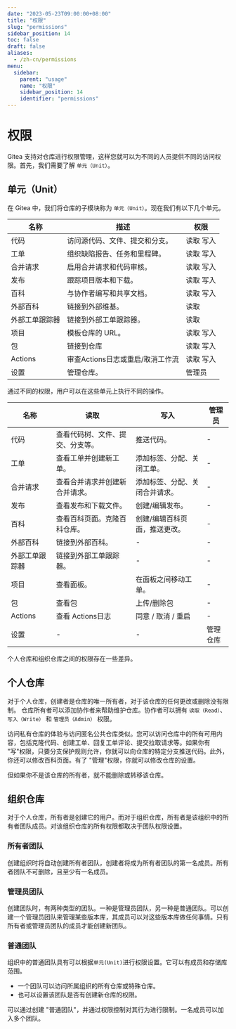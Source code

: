 ```yaml
---
date: "2023-05-23T09:00:00+08:00"
title: "权限"
slug: "permissions"
sidebar_position: 14
toc: false
draft: false
aliases:
  - /zh-cn/permissions
menu:
  sidebar:
    parent: "usage"
    name: "权限"
    sidebar_position: 14
    identifier: "permissions"
---
```


# 权限

Gitea 支持对仓库进行权限管理，这样您就可以为不同的人员提供不同的访问权限。首先，我们需要了解 `单元（Unit）`。

## 单元（Unit）

在 Gitea 中，我们将仓库的子模块称为 `单元（Unit）`。现在我们有以下几个单元。

| 名称              | 描述                                                | 权限         |
| ----------------- | --------------------------------------------------- | ------------ |
| 代码              | 访问源代码、文件、提交和分支。                       | 读取 写入    |
| 工单              | 组织缺陷报告、任务和里程碑。                        | 读取 写入    |
| 合并请求          | 启用合并请求和代码审核。                             | 读取 写入    |
| 发布              | 跟踪项目版本和下载。                                | 读取 写入    |
| 百科              | 与协作者编写和共享文档。                            | 读取 写入    |
| 外部百科          | 链接到外部维基。                                    | 读取         |
| 外部工单跟踪器    | 链接到外部工单跟踪器。                              | 读取         |
| 项目              | 模板仓库的 URL。                                   | 读取 写入    |
| 包                | 链接到仓库                                          | 读取 写入   |
| Actions           | 审查Actions日志或重启/取消工作流                   | 读取 写入  |
| 设置              | 管理仓库。                                         | 管理员       |

通过不同的权限，用户可以在这些单元上执行不同的操作。

| 名称              | 读取                                                | 写入                           | 管理员                     |
| ----------------- | -------------------------------------------------- | ------------------------------ | ------------------------- |
| 代码              | 查看代码树、文件、提交、分支等。                     | 推送代码。                     | -                         |
| 工单              | 查看工单并创建新工单。                              | 添加标签、分配、关闭工单。     | -                         |
| 合并请求          | 查看合并请求并创建新合并请求。                       | 添加标签、分配、关闭合并请求。 | -                         |
| 发布              | 查看发布和下载文件。                                | 创建/编辑发布。                | -                         |
| 百科              | 查看百科页面。克隆百科仓库。                        | 创建/编辑百科页面，推送更改。 | -                         |
| 外部百科          | 链接到外部百科。                                    | -                             | -                         |
| 外部工单跟踪器    | 链接到外部工单跟踪器。                              | -                             | -                         |
| 项目              | 查看面板。                                         | 在面板之间移动工单。           | -                         |
| 包                | 查看包                                            | 上传/删除包      | -                         |
| Actions         | 查看 Actions日志                              | 同意 / 取消 / 重启   | -                         |
| 设置              | -                                                  | -                             | 管理仓库                   |

个人仓库和组织仓库之间的权限存在一些差异。

## 个人仓库

对于个人仓库，创建者是仓库的唯一所有者，对于该仓库的任何更改或删除没有限制。
仓库所有者可以添加协作者来帮助维护仓库。协作者可以拥有 `读取（Read）`、`写入（Write）` 和 `管理员（Admin）` 权限。

访问私有仓库的体验与访问匿名公共仓库类似。您可以访问仓库中的所有可用内容，包括克隆代码、创建工单、回复工单评论、提交拉取请求等。如果你有 "写"权限，只要分支保护规则允许，你就可以向仓库的特定分支推送代码。此外，你还可以修改百科页面。有了 "管理"权限，你就可以修改仓库的设置。

但如果你不是该仓库的所有者，就不能删除或转移该仓库。

## 组织仓库

对于个人仓库，所有者是创建它的用户。而对于组织仓库，所有者是该组织中的所有者团队成员。对该组织仓库的所有权限都取决于团队权限设置。

### 所有者团队

创建组织时将自动创建所有者团队，创建者将成为所有者团队的第一名成员。所有者团队不可删除，且至少有一名成员。

### 管理员团队

创建团队时，有两种类型的团队。一种是管理员团队，另一种是普通团队。可以创建一个管理员团队来管理某些版本库，其成员可以对这些版本库做任何事情。只有所有者或管理员团队的成员才能创建新团队。

### 普通团队

组织中的普通团队具有可以根据`单元(Unit)`进行权限设置。它可以有成员和存储库范围。

- 一个团队可以访问所属组织的所有仓库或特殊仓库。
- 也可以设置该团队是否有创建新仓库的权限。

可以通过创建 "普通团队"，并通过权限控制对其行为进行限制。一名成员可以加入多个团队。
